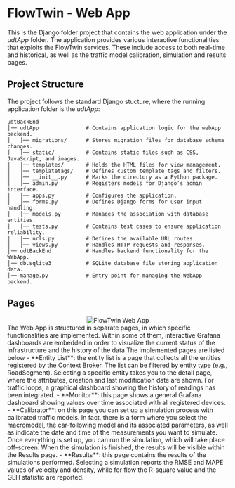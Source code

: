# FlowTwin - Web App

This is the Django folder project that contains the web application under the _udtApp_ folder. The application provides various interactive functionalities that exploits the FlowTwin services. 
These include access to both real-time and historical, as well as the traffic model calibration, simulation and results pages.

## Project Structure
The project follows the standard Django stucture, where the running application folder is the _udtApp_:
```plaintext
udtBackEnd
│── udtApp               # Contains application logic for the webApp backend.
│   │── migrations/      # Stores migration files for database schema changes.
│   │── static/          # Contains static files such as CSS, JavaScript, and images.
│   │── templates/       # Holds the HTML files for view management.
│   │── templatetags/    # Defines custom template tags and filters.
│   │── __init__.py      # Marks the directory as a Python package.
│   │── admin.py         # Registers models for Django’s admin interface.
│   │── apps.py          # Configures the application.
│   │── forms.py         # Defines Django forms for user input handling.
│   │── models.py        # Manages the association with database entities.
│   │── tests.py         # Contains test cases to ensure application reliability.
│   │── urls.py          # Defines the available URL routes.
│   │── views.py         # Handles HTTP requests and responses.
│── udtBackEnd           # Handles backend functionality for the WebApp.
│── db.sqlite3           # SQLite database file storing application data.
│── manage.py            # Entry point for managing the WebApp backend.
```

## Pages
<div align="center">
  <img src="https://github.com/user-attachments/assets/acfcb71d-eeb6-4b70-839a-4d6b2b2d46d1" alt="FlowTwin Web App"/>
</div>
The Web App is structured in separate pages, in which specific functionalities are implemented. Within some of them, interactive Grafana dashboards are embedded in order to visualize the current status of the infrastructure and the history of the data
The implemented pages are listed below
- **Entity List**: the entity list is a page that collects all the entities registered by the Context Broker. The list can be filtered by entity type (e.g., RoadSegment). Selecting a specific entity takes you to the detail page, where the attributes, creation and last modification date are shown. For traffic loops, a graphical dashboard showing the history of readings has been integrated.
- **Monitor**: this page shows a general Grafana dashboard showing values over time associated with all registered devices.
- **Calibrator**: on this page you can set up a simulation process with calibrated traffic models. In fact, there is a form where you select the macromodel, the car-following model and its associated parameters, as well as indicate the date and time of the measurements you want to simulate. Once everything is set up, you can run the simulation, which will take place off-screen. When the simulation is finished, the results will be visible within the Results page.
- **Results**: this page contains the results of the simulations performed. Selecting a simulation reports the RMSE and MAPE values of velocity and density, while for flow the R-square value and the GEH statistic are reported.

